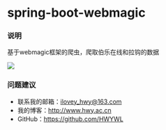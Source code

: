 # spring-boot-webmagic

### 说明
基于webmagic框架的爬虫，爬取伯乐在线和拉钩的数据

![](https://i.imgur.com/tCD6Llx.gif)


### 问题建议

- 联系我的邮箱：ilovey_hwy@163.com
- 我的博客：http://www.hwy.ac.cn
- GitHub：https://github.com/HWYWL